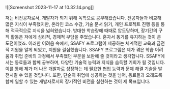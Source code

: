 ![[Screenshot 2023-11-17 at 10.32.14.png]]

저는 비전공자로서, 개발자가 되기 위해 독학으로 공부해왔습니다. 전공자들과 비교해 많은 지식이 부족했지만, 온라인 코스 수강, 기술 문서 읽기, 개인 프로젝트 진행 등을 통해 적극적으로 지식을 넓혀왔습니다. 방대한 학습량에 때때로 압도당하며, 장기간의 구직 활동은 저에게 심리적, 경제적 부담을 주었습니다. 혼자서 동기를 유지하는 것이 큰 도전이었죠. 이러한 어려움 속에서, SSAFY 프로그램이 제공하는 체계적인 교육과 금전적 지원을 알게 되었고, 지원을 결심했습니다.
SSAFY 프로그램은 제가 겪은 학습 어려움과 취업 준비의 과정에서 부족했던 부분을 보완해 줄 것이라고 생각합니다. SSAFY에서는 동료들과 함께 공부하며, 다양한 기술적 능력과 지식을 습득할 기회가 될 것입니다. 이를 통해 제가 더 나은 개발자로 성장하는 데 필요한 협업 능력과 문제 해결 기술을 발전시킬 수 있을 것입니다. 또한, 단순히 취업에 성공하는 것을 넘어, 동료들과 오래도록 함께 일할 수 있는 개발자로서의 장기적인 비전을 실현하는 것이 제 목표입니다.